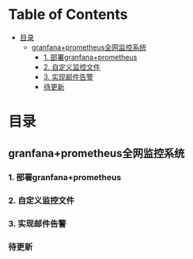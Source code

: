 Table of Contents
=================

<!-- TOC -->

- [目录](#目录)
    - [granfana+prometheus全网监控系统](#granfanaprometheus全网监控系统)
        - [1. 部署granfana+prometheus](#1-部署granfanaprometheus)
        - [2. 自定义监控文件](#2-自定义监控文件)
        - [3. 实现邮件告警](#3-实现邮件告警)
        - [待更新](#待更新)

<!-- /TOC -->

# 目录                                                                                                                                                                                                                                                                                                   　　　           
## granfana+prometheus全网监控系统

### 1. 部署granfana+prometheus


### 2. 自定义监控文件



### 3. 实现邮件告警



### 待更新